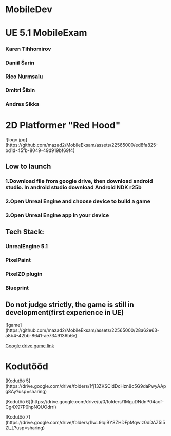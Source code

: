 # MobileDev
<h1>UE 5.1 MobileExam</h1>
<h3>Karen Tihhomirov</h3>
<h3>Daniil Šarin</h3>
<h3>Rico Nurmsalu</h3>
<h3>Dmitri Šibin</h3>
<h3>Andres Sikka</h3>
<p>
<h1>2D Platformer "Red Hood"</h1>
![logo.jpg](https://github.com/mazad2/MobileEksam/assets/22565000/ed8fa825-bd1d-45fb-8049-49d919bf69f4)

<h2>Low to launch</h2>
<h3>1.Download file from google drive, then download android studio. In android studio download Android NDK r25b</h3>
<h3>2.Open Unreal Engine and choose device to build a game</h3>
<h3>3.Open Unreal Engine app in your device</h3>

<h2>Tech Stack:</h2>
<h3>UnrealEngine 5.1</h3>
<h3>PixelPaint</h3>
<h3>PixelZD plugin</h3>
<h3>Blueprint</h3>

<h2>Do not judge strictly, the game is still in development(first experience in UE)</h2>
![game](https://github.com/mazad2/MobileEksam/assets/22565000/28a62e63-a8b4-42bb-8641-ae7349136b6e)

[Google drive game link](https://drive.google.com/drive/u/2/folders/1sG6fchiDNC4DZaWUgWijpKYugktIpvuu)

<h1>Kodutööd</h1>
[Kodutöö 5](https://drive.google.com/drive/folders/1fj13ZKSCidDcHzn8c5G9daPwyAApg8Ay?usp=sharing)
<p>
[Kodutöö 6](https://drive.google.com/drive/u/0/folders/1MguDNdnP04acf-Cg4X97P0hpNQUOdrri)
<p>
[Kodutöö 7](https://drive.google.com/drive/folders/1lwL9IqiBY8ZHDFpMqwlz0dDAZ5I5ZI_L?usp=sharing)


